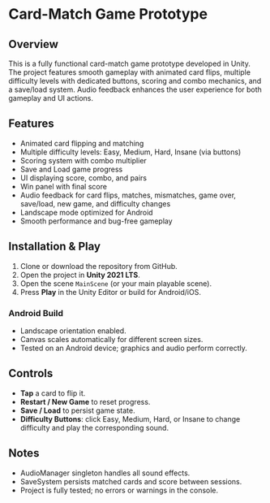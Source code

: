# Card-Match Game Prototype

## Overview
This is a fully functional card-match game prototype developed in Unity. The project features smooth gameplay with animated card flips, multiple difficulty levels with dedicated buttons, scoring and combo mechanics, and a save/load system. Audio feedback enhances the user experience for both gameplay and UI actions.

## Features
- Animated card flipping and matching
- Multiple difficulty levels: Easy, Medium, Hard, Insane (via buttons)
- Scoring system with combo multiplier
- Save and Load game progress
- UI displaying score, combo, and pairs
- Win panel with final score
- Audio feedback for card flips, matches, mismatches, game over, save/load, new game, and difficulty changes
- Landscape mode optimized for Android
- Smooth performance and bug-free gameplay

## Installation & Play
1. Clone or download the repository from GitHub.  
2. Open the project in **Unity 2021 LTS**.  
3. Open the scene `MainScene` (or your main playable scene).  
4. Press **Play** in the Unity Editor or build for Android/iOS.  

### Android Build
- Landscape orientation enabled.  
- Canvas scales automatically for different screen sizes.  
- Tested on an Android device; graphics and audio perform correctly.  

## Controls
- **Tap** a card to flip it.  
- **Restart / New Game** to reset progress.  
- **Save / Load** to persist game state.  
- **Difficulty Buttons**: click Easy, Medium, Hard, or Insane to change difficulty and play the corresponding sound.  

## Notes
- AudioManager singleton handles all sound effects.  
- SaveSystem persists matched cards and score between sessions.  
- Project is fully tested; no errors or warnings in the console.  
